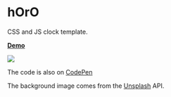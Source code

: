 # hOrO
CSS and JS clock template.
 
 **[Demo](http://kilchenmann.github.io/horo)**
 
 ![](https://lakto.design/content/images/2018/02/horo-1.png)
 
 The code is also on [CodePen](http://codepen.io/kilchenmann/details/yYMoLw/)
 
 The background image comes from the [Unsplash](https://unsplash.com) API.

